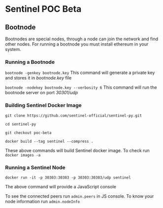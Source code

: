# Sentinel POC Beta

## Bootnode

Bootnodes are special nodes, through a node can join the network and find other nodes. For running a bootnode you must install ethereum in your system.

### Running a Bootnode

`bootnode -genkey bootnode.key`
This command will generate a private key and stores it in *bootnode.key* file

`bootnode -nodekey bootnode.key --verbosity 6`
This command will run the bootnode server on port *30301/udp*

### Building Sentinel Docker Image

`git clone https://github.com/sentinel-official/sentinel-py.git`

`cd sentinel-py`

`git checkout poc-beta`

`docker build --tag sentinel --compress .`

These above commands will build Sentinel docker image. To check run `docker images -a`

### Running a Sentinel Node

`docker run -it -p 30303:30303 -p 30303:30303/udp sentinel`

The above command will provide a JavaScript console

To see the connected peers run `admin.peers` in JS console. To know your node information run `admin.nodeInfo`
